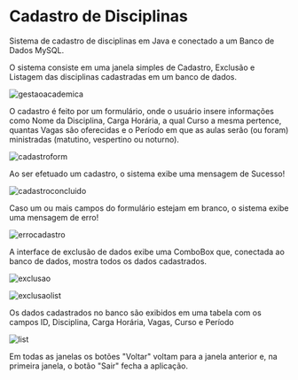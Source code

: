 # Cadastro de Disciplinas
Sistema de cadastro de disciplinas em Java e conectado a um Banco de Dados MySQL. 

O sistema consiste em uma janela simples de Cadastro, Exclusão e Listagem das disciplinas cadastradas em um banco de dados. 

![gestaoacademica](https://user-images.githubusercontent.com/33738953/48316589-ea317900-e5cc-11e8-9ce5-f301d0d560ad.png)

O cadastro é feito por um formulário, onde o usuário insere informações como Nome da Disciplina, Carga Horária, a qual Curso a mesma pertence, quantas Vagas são oferecidas e o Período em que as aulas serão (ou foram) ministradas (matutino, vespertino ou noturno).

![cadastroform](https://user-images.githubusercontent.com/33738953/48316632-7774cd80-e5cd-11e8-910a-0536fd88e966.png)

Ao ser efetuado um cadastro, o sistema exibe uma mensagem de Sucesso!

![cadastroconcluido](https://user-images.githubusercontent.com/33738953/48316675-20bbc380-e5ce-11e8-8c5b-9ae55d5c25a6.png)

Caso um ou mais campos do formulário estejam em branco, o sistema exibe uma mensagem de erro!

![errocadastro](https://user-images.githubusercontent.com/33738953/48316709-7ee8a680-e5ce-11e8-958a-3137f56a9b68.png)

A interface de exclusão de dados exibe uma ComboBox que, conectada ao banco de dados, mostra todos os dados cadastrados. 

![exclusao](https://user-images.githubusercontent.com/33738953/48316737-c838f600-e5ce-11e8-9bde-b0491f5d024a.png)

![exclusaolist](https://user-images.githubusercontent.com/33738953/48316781-15b56300-e5cf-11e8-8758-c7fd5ad26540.png)

Os dados cadastrados no banco são exibidos em uma tabela com os campos ID, Disciplina, Carga Horária, Vagas, Curso e Período

![list](https://user-images.githubusercontent.com/33738953/48316812-7c3a8100-e5cf-11e8-96ba-fea277b580a5.png)

Em todas as janelas os botões "Voltar" voltam para a janela anterior e, na primeira janela, o botão "Sair" fecha a aplicação.  
